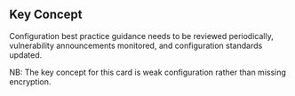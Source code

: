 ## Key Concept

Configuration best practice guidance needs to be reviewed periodically, vulnerability announcements monitored, and configuration standards updated.

NB: The key concept for this card is weak configuration rather than missing encryption.

